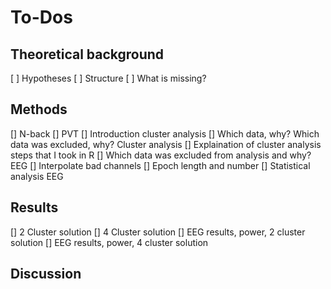 # To-Dos
## Theoretical background
[ ] Hypotheses 
[ ] Structure
[ ] What is missing?
## Methods
[] N-back
[] PVT
[] Introduction cluster analysis
[] Which data, why? Which data was excluded, why? Cluster analysis
[] Explaination of cluster analysis steps that I took in R
[] Which data was excluded from analysis and why? EEG
[] Interpolate bad channels
[] Epoch length and number
[] Statistical analysis EEG
## Results
[] 2 Cluster solution
[] 4 Cluster solution 
[] EEG results, power, 2 cluster solution
[] EEG results, power, 4 cluster solution 
## Discussion 
